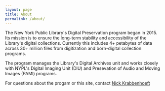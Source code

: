 ```yaml
---
layout: page
title: About
permalink: /about/
---
```


The New York Public Library's Digital Preservation program began in 2015. Its mission is to ensure the long-term stability and accessibility of the Library's digital collections. Currently this includes 4+ petabytes of data across 30+ million files from digitization and born-digital collection programs.

The program manages the Library's Digital Archives unit and works closely with NYPL's Digital Imaging Unit (DIU) and Presevation of Audio and Moving Images (PAMI) programs.

For questions about the progam or this site, contact [Nick Krabbenhoeft](mailto:{{site.email}})
